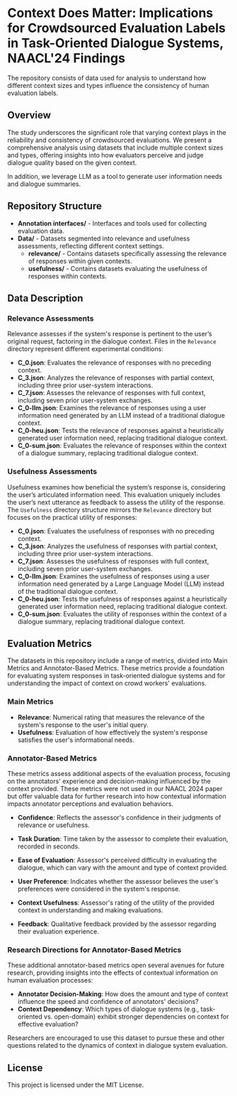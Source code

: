 # Context Does Matter: Implications for Crowdsourced Evaluation Labels in Task-Oriented Dialogue Systems, NAACL'24 Findings
The repository consists of data used for analysis to understand how different context sizes and types influence the consistency of human evaluation labels.

## Overview

The study underscores the significant role that varying context plays in the reliability and consistency of crowdsourced evaluations. We present a comprehensive analysis using datasets that include multiple context sizes and types, offering insights into how evaluators perceive and judge dialogue quality based on the given context.

In addition, we leverage LLM as a tool to generate user information needs and dialogue summaries.

## Repository Structure

- **Annotation interfaces/** - Interfaces and tools used for collecting evaluation data.
- **Data/** - Datasets segmented into relevance and usefulness assessments, reflecting different context settings.
  - **relevance/** - Contains datasets specifically assessing the relevance of responses within given contexts.
  - **usefulness/** - Contains datasets evaluating the usefulness of responses within contexts.


## Data Description
### Relevance Assessments

Relevance assesses if the system's response is pertinent to the user’s original request, factoring in the dialogue context. Files in the `Relevance` directory represent different experimental conditions:

- **C_0.json**: Evaluates the relevance of responses with no preceding context.
- **C_3.json**: Analyzes the relevance of responses with partial context, including three prior user-system interactions.
- **C_7.json**: Assesses the relevance of responses with full context, including seven prior user-system exchanges.
- **C_0-llm.json**: Examines the relevance of responses using a user information need generated by an LLM instead of a traditional dialogue context.
- **C_0-heu.json**: Tests the relevance of responses against a heuristically generated user information need, replacing traditional dialogue context.
- **C_0-sum.json**: Evaluates the relevance of responses within the context of a dialogue summary, replacing traditional dialogue context.

### Usefulness Assessments

Usefulness examines how beneficial the system’s response is, considering the user’s articulated information need. This evaluation uniquely includes the user’s next utterance as feedback to assess the utility of the response. The `Usefulness` directory structure mirrors the `Relevance` directory but focuses on the practical utility of responses:

- **C_0.json**: Evaluates the usefulness of responses with no preceding context.
- **C_3.json**: Analyzes the usefulness of responses with partial context, including three prior user-system interactions.
- **C_7.json**: Assesses the usefulness of responses with full context, including seven prior user-system exchanges.
- **C_0-llm.json**: Examines the usefulness of responses using a user information need generated by a Large Language Model (LLM) instead of the traditional dialogue context.
- **C_0-heu.json**: Tests the usefulness of responses against a heuristically generated user information need, replacing traditional dialogue context.
- **C_0-sum.json**: Evaluates the utility of responses within the context of a dialogue summary, replacing traditional dialogue context.

## Evaluation Metrics

The datasets in this repository include a range of metrics, divided into Main Metrics and Annotator-Based Metrics. These metrics provide a foundation for evaluating system responses in task-oriented dialogue systems and for understanding the impact of context on crowd workers' evaluations.

### Main Metrics
- **Relevance**: Numerical rating that measures the relevance of the system's response to the user's initial query.
- **Usefulness**: Evaluation of how effectively the system's response satisfies the user's informational needs.

### Annotator-Based Metrics
These metrics assess additional aspects of the evaluation process, focusing on the annotators' experience and decision-making influenced by the context provided. These metrics were not used in our NAACL 2024 paper but offer valuable data for further research into how contextual information impacts annotator perceptions and evaluation behaviors.

- **Confidence**: Reflects the assessor's confidence in their judgments of relevance or usefulness.
- **Task Duration**: Time taken by the assessor to complete their evaluation, recorded in seconds.
- **Ease of Evaluation**: Assessor's perceived difficulty in evaluating the dialogue, which can vary with the amount and type of context provided.

- **User Preference**: Indicates whether the assessor believes the user's preferences were considered in the system's response.
- **Context Usefulness**: Assessor's rating of the utility of the provided context in understanding and making evaluations.
- **Feedback**: Qualitative feedback provided by the assessor regarding their evaluation experience.

### Research Directions for Annotator-Based Metrics

These additional annotator-based metrics open several avenues for future research, providing insights into the effects of contextual information on human evaluation processes:

- **Annotator Decision-Making**: How does the amount and type of context influence the speed and confidence of annotators' decisions?
- **Context Dependency**: Which types of dialogue systems (e.g., task-oriented vs. open-domain) exhibit stronger dependencies on context for effective evaluation?

Researchers are encouraged to use this dataset to pursue these and other questions related to the dynamics of context in dialogue system evaluation.

## License

This project is licensed under the MIT License. 


